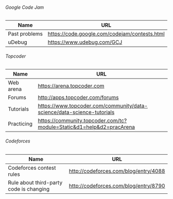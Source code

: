 ###### Google Code Jam
Name|URL
---|---
Past problems|https://code.google.com/codejam/contests.html
uDebug|https://www.udebug.com/GCJ

###### Topcoder
Name|URL
---|---
Web arena|https://arena.topcoder.com
Forums|http://apps.topcoder.com/forums
Tutorials|https://www.topcoder.com/community/data-science/data-science-tutorials
Practicing|https://community.topcoder.com/tc?module=Static&d1=help&d2=pracArena

###### Codeforces
Name|URL
---|---
Codeforces contest rules|http://codeforces.com/blog/entry/4088
Rule about third-party code is changing|http://codeforces.com/blog/entry/8790
